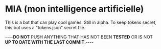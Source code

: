 # MIA (mon intelligence artificielle)
This is a bot that can play cool games.
Still in alpha. To keep tokens secret, this bot uses a "tokens.json" secret file.

----**DO NOT** PUSH ANYTHING THAT HAS NOT BEEN **TESTED** OR IS NOT **UP TO DATE WITH THE LAST COMMIT**.----
